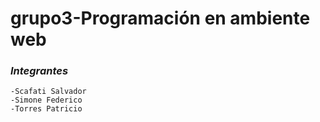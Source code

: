 # grupo3-Programación en ambiente web
### *Integrantes*
    -Scafati Salvador
    -Simone Federico
    -Torres Patricio
